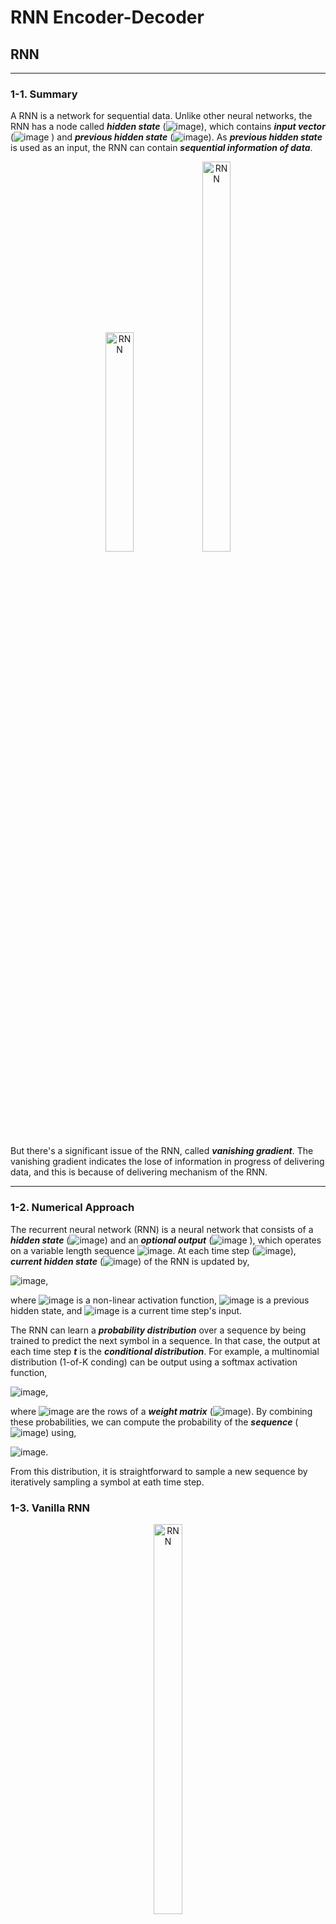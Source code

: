 # RNN Encoder-Decoder

## RNN

---

### 1-1. Summary
A RNN is a network for sequential data.
Unlike other neural networks, the RNN has a node called ***hidden state*** (![image](https://user-images.githubusercontent.com/74042372/135587347-9fa7a6a5-2fee-4784-b09e-8b154b7cad3a.png)), which contains ***input vector*** (![image](https://user-images.githubusercontent.com/74042372/135587454-f1c41b31-cd4c-4996-ab56-4aeaeb7173b2.png)
) and ***previous hidden state*** (![image](https://user-images.githubusercontent.com/74042372/135587489-0af7e01e-957e-42b4-9086-339154c313a5.png)).
As ***previous hidden state*** is used as an input, the RNN can contain ***sequential information of data***.

<p align="center">
<img src="https://img1.daumcdn.net/thumb/R1280x0/?scode=mtistory2&fname=https%3A%2F%2Fblog.kakaocdn.net%2Fdn%2F4Glvk%2FbtqEnhWV4fT%2F0pT6Vch1SqMlawCyAIg2P0%2Fimg.png" width="30%" height="30%" title="RNN"></img>
<img src="https://img1.daumcdn.net/thumb/R1280x0/?scode=mtistory2&fname=https%3A%2F%2Fblog.kakaocdn.net%2Fdn%2FbhiMCH%2FbtqFcuVimHX%2Fxc0TTehp5mJGjRLpICnt11%2Fimg.png" width="30%" height="40%" title="RNN"></img>
</p>

But there's a significant issue of the RNN, called ***vanishing gradient***. The vanishing gradient indicates the lose of information in progress of delivering data,
and this is because of delivering mechanism of the RNN.

---

### 1-2. Numerical Approach
The recurrent neural network (RNN) is a neural network that consists of a ***hidden state*** (![image](https://user-images.githubusercontent.com/74042372/135587347-9fa7a6a5-2fee-4784-b09e-8b154b7cad3a.png)) and an ***optional output*** (![image](https://user-images.githubusercontent.com/74042372/135587584-96f620b3-d6b7-4373-9c04-aebf45b957c3.png)
), which operates on a variable length sequence ![image](https://user-images.githubusercontent.com/74042372/135587704-335e9ce8-4d65-4cfc-b19e-191732be85b8.png). At each time step (![image](https://user-images.githubusercontent.com/74042372/135587747-20f0d359-baeb-4c18-867b-432a54349973.png)), ***current hidden state*** (![image](https://user-images.githubusercontent.com/74042372/135588245-74f3f724-93ef-498d-b714-c48fa40bd566.png)) of the RNN is updated by,

![image](https://user-images.githubusercontent.com/74042372/135588483-55de76ca-b37e-48cf-a942-114eab14ee4d.png),

where ![image](https://user-images.githubusercontent.com/74042372/135588686-2a034807-8f34-4bc7-b2cc-21f421a3fead.png) is a non-linear activation function,
![image](https://user-images.githubusercontent.com/74042372/135588577-b668e575-c8f4-49c2-923f-fad6705b1f48.png) is a previous hidden state,
and ![image](https://user-images.githubusercontent.com/74042372/135588738-11be4258-0b12-4fb4-87c1-048123f63c98.png) is a current time step's input.

The RNN can learn a ***probability distribution*** over a sequence by being trained to predict the next symbol in a sequence.
In that case, the output at each time step ***t*** is the ***conditional distribution***.
For example, a multinomial distribution (1-of-K conding) can be output using a softmax activation function,

![image](https://user-images.githubusercontent.com/74042372/135589612-f07bd23c-2771-45df-9275-68a041bd487c.png),
 
where ![image](https://user-images.githubusercontent.com/74042372/135590457-d3d87ec4-6061-4b17-aa66-bf9c50eac2c6.png) are the rows of a ***weight matrix*** (![image](https://user-images.githubusercontent.com/74042372/135590502-82e6b5d6-c8f4-4c95-b092-31c191957986.png)).
By combining these probabilities, we can compute the probability of the ***sequence*** (![image](https://user-images.githubusercontent.com/74042372/135590409-8a540924-e068-42f3-9f8a-d06c57d507cd.png)) using,

![image](https://user-images.githubusercontent.com/74042372/135571386-0416b047-e9ff-47a5-aeab-ab26538fba5d.png).

From this distribution, it is straightforward to sample a new sequence by iteratively sampling a symbol at eath time step.

### 1-3. Vanilla RNN

<p align="center">
<img src="https://user-images.githubusercontent.com/74042372/135961330-49a017a4-ddde-4986-936c-d57f276b04a1.png" width="30%" height="40%" title="RNN"></img>
</p>

We call the most basic shape of RNN as ***vanilla RNN***. Vanilla RNN has ![image](https://user-images.githubusercontent.com/74042372/135961690-e857ebb3-2bc8-479d-ae4b-70d1f27bf783.png) and ![image](https://user-images.githubusercontent.com/74042372/135961741-baf686f1-f361-45cc-9f63-2d16b9fbbb6b.png) as inputs.
Both inputs are multiplied by their weights, ![image](https://user-images.githubusercontent.com/74042372/135961849-9352509a-35a9-4b95-99bd-944fc5a74ff9.png) and ![image](https://user-images.githubusercontent.com/74042372/135961866-f9cbca14-e2c1-4578-9896-da162169cb1e.png), and get into activation function, hyperbolic tangent.

![image](https://user-images.githubusercontent.com/74042372/135962172-f6564933-7f10-49a2-9089-7ba980f11cb0.png)




---

## RNN Encoder-Decoder
### 2-1. Summary
RNN encoder-decoder is a neural network architecture that learns to ***encode*** a ***variable-length sequence*** into a ***fixed-length vector representation***,
and ***decode*** a given ***fixed-length vector representation*** into a ***variable-length sequence***.
We call this ***fixed-length vector representation*** as a ***context vector***.

<p align="center">
  <img src="https://machinelearningmastery.com/wp-content/uploads/2017/10/Depiction-of-Sutskever-Encoder-Decoder-Model-for-Text-Translation.png" width="60%" height="60%" title="RNN"></img>
<img src="https://lh3.googleusercontent.com/-e9nZHuOfYoI/X7o2lW8rkqI/AAAAAAAAOlI/83ixePcGfWQ3ZHoegDuhVJzLh7nYdt8QACLcBGAsYHQ/w586-h293/image.png" width="30%" height="30%" title="RNN"></img>
</p>

There are ***two key benefits*** using RNN encoder-decoder architecture, rather than using single RNN architecture.
  * By using a RNN encoder-decoder, we can train a single end-to-end model directly on source and target sentences
  * A RNN encoder-decoder can handle variable length input and output sequences of text

>An ***end-to-end model*** means, one neural network model which take over all kinds of other data processing steps.
For example, in speech recognition problem, to transfer an ***input audio clip*** (![image](https://user-images.githubusercontent.com/74042372/135589706-f27542c4-b7de-42cd-b28b-799ab800fa11.png)) into a ***ouput transcript*** (![image](https://user-images.githubusercontent.com/74042372/135589736-b2742ec2-c7fb-4093-9d61-54c2db28758e.png))
, there are data processing steps such as feature extracting(MFCC), finding phonemes (ML), etc. But, if we use end-to-end deep learning model, we can just put audio clip (![image](https://user-images.githubusercontent.com/74042372/135589706-f27542c4-b7de-42cd-b28b-799ab800fa11.png)) and get ***transcript*** (![image](https://user-images.githubusercontent.com/74042372/135589736-b2742ec2-c7fb-4093-9d61-54c2db28758e.png)) directly, without going through these steps.

### 2-2. Numerical Approach
A RNN encoder-decoder model is a general method to learn the conditional distribution over a ***variable-length sequence*** conditioned on yet ***another variable-length sequence*** ![image](https://user-images.githubusercontent.com/74042372/135579390-5499e71f-fc42-43d9-bbc1-ef86cb3b88ea.png), where input and output sequence ***lengths T and T' may differ***.

The ***encoder*** is an RNN that sequentially reads each symbol of an ***input sequence*** (![image](https://user-images.githubusercontent.com/74042372/135590170-6cee3090-6bee-4a36-aa25-de715284e8ab.png)).
As it reads eah symbol, the ***hidden state*** changes accrording to,

![image](https://user-images.githubusercontent.com/74042372/135588483-55de76ca-b37e-48cf-a942-114eab14ee4d.png).

After reading the end of the sequence (EOS), the ***hidden state becomes a summary of the whole input sequence***, which is the ***context vector*** (![image](https://user-images.githubusercontent.com/74042372/135590230-0e32c4ca-654c-4d46-9826-582892086f8b.png))
.

The ***decoder*** is another RNN which is trained to generate the output sequence, by predicting the next symbol ![image](https://user-images.githubusercontent.com/74042372/135587236-8e4d16ae-04e0-4f0a-9ab0-833a5d0f35b2.png) given the ***hidden state*** (![image](https://user-images.githubusercontent.com/74042372/135590825-d35462fd-0e42-481d-8242-b43688ca0a6f.png)).
But unlike encoder, both ![image](https://user-images.githubusercontent.com/74042372/135587236-8e4d16ae-04e0-4f0a-9ab0-833a5d0f35b2.png) and ![image](https://user-images.githubusercontent.com/74042372/135590825-d35462fd-0e42-481d-8242-b43688ca0a6f.png) are conditioned on ![image](https://user-images.githubusercontent.com/74042372/135938989-b0518476-662b-4e15-ab78-55145f712fa4.png) and on the summary of ![image](https://user-images.githubusercontent.com/74042372/135939060-a94daf86-ee70-4b13-82b1-85681f9e7f4f.png) of the input sequence.
The ***hidden state of the decoder at time*** ![image](https://user-images.githubusercontent.com/74042372/135939216-cea9a1b1-d48f-49d6-bd99-7abf47319cf4.png) is computed by,

![image](https://user-images.githubusercontent.com/74042372/135939136-4c6ea3c5-b432-484a-b822-e8efcffd1f99.png),

and the ***conditional distribution of the next symbol*** is

![image](https://user-images.githubusercontent.com/74042372/135939326-efa029c2-013a-428c-a1cf-72ae2d048d37.png),

for given activation functions ![image](https://user-images.githubusercontent.com/74042372/135939348-e869ac90-5090-41f2-ae25-c9e6b27b6487.png) and ![image](https://user-images.githubusercontent.com/74042372/135939357-d2f97d7a-1425-4417-ad19-dcc0d9b289f4.png) (the latter must produce valid probabilities, e.g. with a softmax).

The two components of the proposed RNN encoder-decoder are jointly ***trained to maximize the conditional log-likelihood***

![image](https://user-images.githubusercontent.com/74042372/135945612-23a08b1b-9eaa-44a2-b718-487df52c9a8d.png)

where, ![image](https://user-images.githubusercontent.com/74042372/135945999-f4fb40ec-9ffa-4894-8134-e84e4727f710.png)
is the set of the ***model parameters*** and ![image](https://user-images.githubusercontent.com/74042372/135946091-3064ca4c-b816-45bc-a637-322a18bbca87.png) is an ***(input sequence, output sequence)*** pair from the training set.

### 2-3. Sequence-to-Sequence





 
## Reference
1. RNN Reference:

  * [RNN Blog][rnnblog1link]

[rnnblog1link]: https://22-22.tistory.com/25

2. RNN Encoder-Decoder Reference:

  * [Learning Phrase Representations using RNN Encoder–Decoder for Statistical Machine Translation][paperlink]

[paperlink]: https://arxiv.org/pdf/1406.1078.pdf

  * [Sequence to Sequence Learning with Neural Networks][paperlink]

[paperlink]: https://proceedings.neurips.cc/paper/2014/file/a14ac55a4f27472c5d894ec1c3c743d2-Paper.pdf

  * [RNN Encoder-Decoder Blog 1][rnnedblog1link]

[rnnedblog1link]: https://blog.naver.com/PostView.nhn?isHttpsRedirect=true&blogId=ckdgus1433&logNo=221608376139

  * [RNN Encoder-Decoder Blog 2][rnnedblog2link]

[rnnedblog2link]: https://blog.naver.com/PostView.nhn?isHttpsRedirect=true&blogId=ckdgus1433&logNo=221608376139

  * [RNN Encoder-Decoder Blog 3][rnnedblog3link]

[rnnedblog3link]: https://machinelearningmastery.com/encoder-decoder-recurrent-neural-network-models-neural-machine-translation/

  * [Seq2Seq Blog][rnnedblog3link]

[seq2seqbloglink]: https://wikidocs.net/24996

  * [End-To-End Model Video 1][rnnedvideo1link]

[rnnedvideo1link]: https://youtu.be/ImUoubi_t7s

